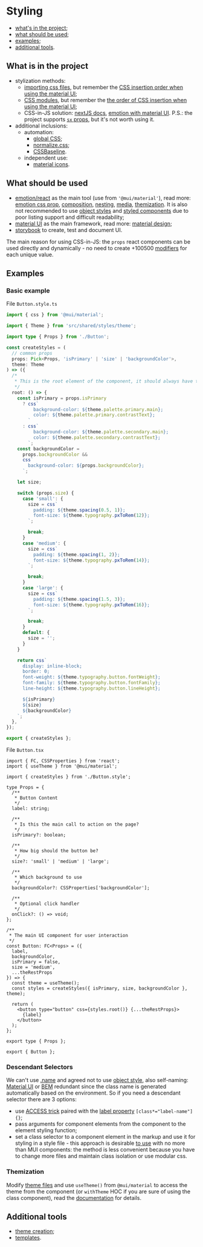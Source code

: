 # Styling

- [what's in the project](#what-is-in-the-project);
- [what should be used](#what-should-be-used);
- [examples](#examples);
- [additional tools](#additional-tools).

## What is in the project

- stylization methods:
  - [importing css files](https://nextjs.org/docs/basic-features/built-in-css-support#adding-a-global-stylesheet), but remember the [CSS insertion order when using the material UI](https://next.material-ui.com/guides/interoperability/#css-injection-order);
  - [CSS modules](https://nextjs.org/docs/basic-features/built-in-css-support#adding-component-level-css), but remember the [the order of CSS insertion when using the material UI](https://next.material-ui.com/guides/interoperability/#css-modules);
  - CSS-in-JS solution: [nextJS docs](https://nextjs.org/docs/basic-features/built-in-css-support#css-in-js), [emotion with material UI](https://next.material-ui.com/guides/interoperability/#emotion). P.S.: the project supports [`sx` props](https://next.material-ui.com/system/basics/#why-use-the-system), but it's not worth using it.
- additional inclusions:
  - automation:
    - [global CSS](/src/pages/_app.css);
    - [normalize.css](https://github.com/csstools/postcss-normalize);
    - [CSSBaseline](https://next.material-ui.com/components/css-baseline/).
  - independent use:
    - [material icons](https://mui.com/components/icons/#material-icons).

## What should be used

- [emotion/react](https://emotion.sh/docs/@emotion/react) as the main tool (use from `'@mui/material'`), read more: [emotion css prop](https://emotion.sh/docs/css-prop), [composition](https://emotion.sh/docs/composition), [nesting](https://emotion.sh/docs/nested), [media](https://emotion.sh/docs/media-queries), [themization](https://emotion.sh/docs/theming). It is also not recommended to use [object styles](https://emotion.sh/docs/object-styles) and [styled components](https://emotion.sh/docs/styled) due to poor listing support and difficult readability;
- [material UI](https://mui.com/ru/guides/interoperability/#emotion) as the main framework, read more: [material design](https://material.io/design/environment/surfaces.html#properties);
- [storybook](https://storybook.js.org/) to create, test and document UI.

The main reason for using CSS-in-JS: the `props` react components can be used directly and dynamically - no need to create +100500 [modifiers](https://ru.bem.info/methodology/block-modification/) for each unique value.

## Examples

### Basic example

File `Button.style.ts`

```ts
import { css } from '@mui/material';

import { Theme } from 'src/shared/styles/theme';

import type { Props } from './Button';

const createStyles = (
  // common props
  props: Pick<Props, 'isPrimary' | 'size' | 'backgroundColor'>,
  theme: Theme
) => ({
  /*
   * This is the root element of the component, it should always have the name root.
   */
  root: () => {
    const isPrimary = props.isPrimary
      ? css`
          background-color: ${theme.palette.primary.main};
          color: ${theme.palette.primary.contrastText};
        `
      : css`
          background-color: ${theme.palette.secondary.main};
          color: ${theme.palette.secondary.contrastText};
        `;
    const backgroundColor =
      props.backgroundColor &&
      css`
        background-color: ${props.backgroundColor};
      `;

    let size;

    switch (props.size) {
      case 'small': {
        size = css`
          padding: ${theme.spacing(0.5, 1)};
          font-size: ${theme.typography.pxToRem(12)};
        `;

        break;
      }
      case 'medium': {
        size = css`
          padding: ${theme.spacing(1, 2)};
          font-size: ${theme.typography.pxToRem(14)};
        `;

        break;
      }
      case 'large': {
        size = css`
          padding: ${theme.spacing(1.5, 3)};
          font-size: ${theme.typography.pxToRem(16)};
        `;

        break;
      }
      default: {
        size = '';
      }
    }

    return css`
      display: inline-block;
      border: 0;
      font-weight: ${theme.typography.button.fontWeight};
      font-family: ${theme.typography.button.fontFamily};
      line-height: ${theme.typography.button.lineHeight};

      ${isPrimary}
      ${size}
      ${backgroundColor}
    `;
  },
});

export { createStyles };
```

File `Button.tsx`

```tsx
import { FC, CSSProperties } from 'react';
import { useTheme } from '@mui/material';

import { createStyles } from './Button.style';

type Props = {
  /**
   * Button Content
   */
  label: string;

  /**
   * Is this the main call to action on the page?
   */
  isPrimary?: boolean;

  /**
   * How big should the button be?
   */
  size?: 'small' | 'medium' | 'large';

  /**
   * Which background to use
   */
  backgroundColor?: CSSProperties['backgroundColor'];

  /**
   * Optional click handler
   */
  onClick?: () => void;
};

/**
 * The main UI component for user interaction
 */
const Button: FC<Props> = ({
  label,
  backgroundColor,
  isPrimary = false,
  size = 'medium',
  ...theRestProps
}) => {
  const theme = useTheme();
  const styles = createStyles({ isPrimary, size, backgroundColor }, theme);

  return (
    <button type="button" css={styles.root()} {...theRestProps}>
      {label}
    </button>
  );
};

export type { Props };

export { Button };
```

### Descendant Selectors

We can't use [.name](https://github.com/emotion-js/emotion/issues/1217 ) and agreed not to use [object style](https://emotion.sh/docs/object-styles#child-selectors ), also self-naming: [Material UI](https://next.material-ui.com/customization/how-to-customize/#overriding-nested-component-styles ) or [BEM](https://github.com/albburtsev/bem-cn ) redundant since the class name is generated automatically based on the environment. So if you need a descendant selector there are 3 options:

- use [ACCESS trick](https://amcss.github.io/) paired with the [label property](https://emotion.sh/docs/labels ) `[class*="label-name"]{}`;
- pass arguments for component elements from the component to the element styling function;
- set a class selector to a component element in the markup and use it for styling in a style file - this approach is desirable [to use](https://mui.com/customization/how-to-customize/#overriding-nested-component-styles ) with no more than MUI components: the method is less convenient because you have to change more files and maintain class isolation or use modular css.

### Themization

Modify [theme files](/src/services/theme/modes) and use `useTheme()` from `@mui/material` to access the theme from the component (or `withTheme` HOC if you are sure of using the class component), read the [documentation](https://mui.com/customization/theming/) for details.

## Additional tools

- [theme creation](https://mui.com/customization/theming/#theme-builder);
- [templates](https://mui.com/getting-started/templates/).
